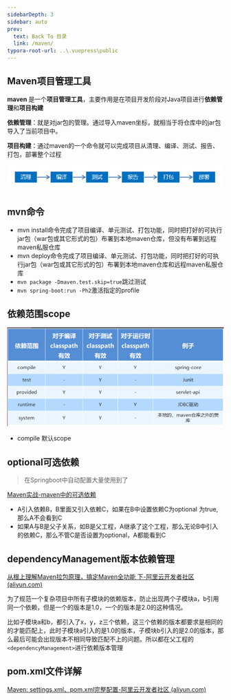 ```yaml
---
sidebarDepth: 3
sidebar: auto
prev:
  text: Back To 目录
  link: /maven/
typora-root-url: ..\.vuepress\public
---
```






## Maven项目管理工具

**maven** 是一个**项目管理工具**，主要作用是在项目开发阶段对Java项目进行**依赖管理**和**项目构建**

**依赖管理**：就是对jar包的管理。通过导入maven坐标，就相当于将仓库中的jar包导入了当前项目中。

**项目构建**：通过maven的一个命令就可以完成项目从清理、编译、测试、报告、打包，部署整个过程

<img src="/images/maven/image-20201230110306512.png" alt="image-20201230110306512" style="zoom:67%;" />





## mvn命令

- mvn install命令完成了项目编译、单元测试、打包功能，同时把打好的可执行jar包（war包或其它形式的包）布署到本地maven仓库，但没有布署到远程maven私服仓库
- mvn deploy命令完成了项目编译、单元测试、打包功能，同时把打好的可执行jar包（war包或其它形式的包）布署到本地maven仓库和远程maven私服仓库
- `mvn package -Dmaven.test.skip=true`跳过测试
- `mvn spring-boot:run -Ph2`激活指定的profile



## 依赖范围scope



![image-20230517201733989](/images/maven/image-20230517201733989.png)

- compile 默认scope



## optional可选依赖

> 在Springboot中自动配置大量使用到了

[Maven实战-maven中的可选依赖](https://blog.csdn.net/lovejj1994/article/details/80283240)

- A引入依赖B，B里面又引入依赖C，如果在B中设置依赖C为optional 为true,那么A不会看到C
- 如果A与B是父子关系，如B是父工程，A继承了这个工程，那么无论B中引入的依赖C，那么不管C是否设置为optional，A都能看到C





## dependencyManagement版本依赖管理

[从根上理解Maven拉包原理，搞定Maven全功能 下-阿里云开发者社区 (aliyun.com)](https://developer.aliyun.com/article/1204369)

为了规范一个复杂项目中所有子模块的依赖版本，防止出现两个子模块a，b引用同一个依赖，但是一个的版本是1.0，一个的版本是2.0的这种情况。

比如子模块a和b，都引入了x，y，z三个依赖，这三个依赖的版本都要求是相同的的才能匹配上，此时子模块a引入的是1.0的版本，子模块b引入的是2.0的版本，那么最后可能会出现版本不相同导致匹配不上的问题。所以都在父工程的`<dependencyManagement>`进行依赖版本管理



## pom.xml文件详解

[Maven: settings.xml、pom.xml完整配置-阿里云开发者社区 (aliyun.com)](https://developer.aliyun.com/article/813478)
